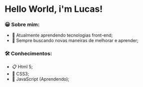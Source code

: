# Hello World, i'm Lucas!

### :grinning: Sobre mim:
* :seedling: Atualmente aprendendo tecnologias front-end;
* :rocket: Sempre buscando novas maneiras de melhorar e aprender;

### :hammer_and_wrench: Conhecimentos:
* :clipboard: Html 5;
* :art: CSS3;
* :wrench: JavaScript (Aprendendo);

